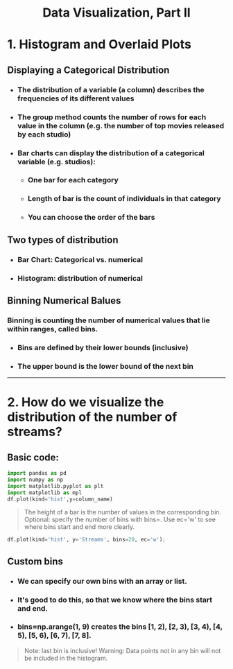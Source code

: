 <div align="center">

# Data Visualization, Part II

</div>

# 1. Histogram and Overlaid Plots
## Displaying a Categorical Distribution
* ### The distribution of a variable (a column) describes the frequencies of its different values
* ### The group method counts the number of rows for each value in the column (e.g. the number of top movies released by each studio)
* ### Bar charts can display the distribution of a categorical variable (e.g. studios):
  * ### One bar for each category
  * ### Length of bar is the count of individuals in that category
  * ### You can choose the order of the bars
## Two types of distribution
* ### Bar Chart: Categorical vs. numerical
* ### Histogram: distribution of numerical
## Binning Numerical Balues
### Binning is counting the number of numerical values that lie within ranges, called bins.
* ### Bins are defined by their lower bounds (inclusive)
* ### The upper bound is the lower bound of the next bin
------------
# 2. How do we visualize the distribution of the number of streams?
## Basic code:
  ``` Python
  import pandas as pd
  import numpy as np
  import matplotlib.pyplot as plt
  import matplotlib as mpl
  df.plot(kind='hist',y=column_name)
  ```
  > The height of a bar is the number of values in the corresponding bin.
  > Optional: specify the number of bins with bins=. Use ec='w' to see where bins start and end more clearly.
  ``` Python
  df.plot(kind='hist', y='Streams', bins=20, ec='w');
  ```
## Custom bins
* ### We can specify our own bins with an array or list.
* ### It's good to do this, so that we know where the bins start and end.
* ### bins=np.arange(1, 9) creates the bins [1, 2), [2, 3), [3, 4), [4, 5), [5, 6), [6, 7), [7, 8].
> Note: last bin is inclusive!
> Warning: Data points not in any bin will not be included in the histogram.
